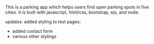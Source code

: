 This is a parking app which helps users find open parking spots in five cities. It is built with javascript, html/css, bootstrap, ejs, and node.

updates: added styling to test pages:
- added contact form
- various other stylings